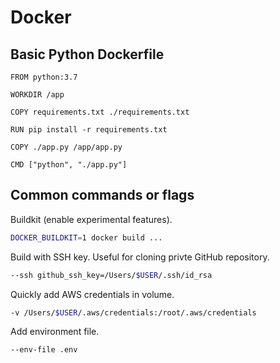 # Docker

## Basic Python Dockerfile

```Docker
FROM python:3.7

WORKDIR /app

COPY requirements.txt ./requirements.txt

RUN pip install -r requirements.txt

COPY ./app.py /app/app.py

CMD ["python", "./app.py"]
```

## Common commands or flags

Buildkit (enable experimental features).
```bash
DOCKER_BUILDKIT=1 docker build ...
```

Build with SSH key. Useful for cloning privte GitHub repository.
```bash
--ssh github_ssh_key=/Users/$USER/.ssh/id_rsa
```

Quickly add AWS credentials in volume.
```bash
-v /Users/$USER/.aws/credentials:/root/.aws/credentials
```

Add environment file.
```bash
--env-file .env
```


